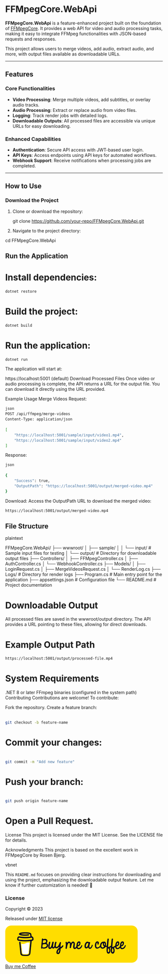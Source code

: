 # FFMpegCore.WebApi

**FFMpegCore.WebApi** is a feature-enhanced project built on the foundation of [FFMpegCore](https://github.com/rosenbjerg/FFMpegCore). It provides a web API for video and audio processing tasks, making it easy to integrate FFMpeg functionalities with JSON-based requests and responses. 

This project allows users to merge videos, add audio, extract audio, and more, with output files available as downloadable URLs.

---

## **Features**

### **Core Functionalities**
- **Video Processing**: Merge multiple videos, add subtitles, or overlay audio tracks.
- **Audio Processing**: Extract or replace audio from video files.
- **Logging**: Track render jobs with detailed logs.
- **Downloadable Outputs**: All processed files are accessible via unique URLs for easy downloading.

### **Enhanced Capabilities**
- **Authentication**: Secure API access with JWT-based user login.
- **API Keys**: Access endpoints using API keys for automated workflows.
- **Webhook Support**: Receive notifications when processing jobs are completed.

---

## **How to Use**

### **Download the Project**

1. Clone or download the repository:
 
   git clone https://github.com/your-repo/FFMpegCore.WebApi.git


2. Navigate to the project directory:
 
cd FFMpegCore.WebApi

## Run the Application

# Install dependencies:

```bash
dotnet restore
```

# Build the project:

```bash
dotnet build
```

# Run the application:

```bash
dotnet run
```

The application will start at:

https://localhost:5001 (default)
Download Processed Files
Once video or audio processing is complete, the API returns a URL for the output file. You can download it directly using the URL provided.

Example Usage
Merge Videos
Request:
```bash
json
POST /api/ffmpeg/merge-videos
Content-Type: application/json

[
    "https://localhost:5001/sample/input/video1.mp4",
    "https://localhost:5001/sample/input/video2.mp4"
]
```

Response:
```bash
json
 
{
    "Success": true,
    "OutputPath": "https://localhost:5001/output/merged-video.mp4"
}
```

Download:
Access the OutputPath URL to download the merged video:
```bash
https://localhost:5001/output/merged-video.mp4
```

## File Structure
plaintext
 
FFMpegCore.WebApi/
├── wwwroot/
│   ├── sample/
│   │   └── input/       # Sample input files for testing
│   └── output/          # Directory for downloadable output files
├── Controllers/
│   ├── FFMpegController.cs
│   ├── AuthController.cs
│   └── WebhookController.cs
├── Models/
│   ├── LoginRequest.cs
│   ├── MergeVideosRequest.cs
│   └── RenderLog.cs
├── Logs/                # Directory for render logs
├── Program.cs           # Main entry point for the application
├── appsettings.json     # Configuration file
└── README.md            # Project documentation

# Downloadable Output
All processed files are saved in the wwwroot/output directory. The API provides a URL pointing to these files, allowing for direct downloads.

# Example Output Path
```bash
https://localhost:5001/output/processed-file.mp4
```

# System Requirements
.NET 8 or later
FFmpeg binaries (configured in the system path)
Contributing
Contributions are welcome! To contribute:

Fork the repository.
Create a feature branch:
```bash
 
git checkout -b feature-name
```

# Commit your changes:
```bash
 
git commit -m "Add new feature"
```
# Push your branch:
```bash
 
git push origin feature-name
```

# Open a Pull Request.
License
This project is licensed under the MIT License. See the LICENSE file for details.

Acknowledgments
This project is based on the excellent work in FFMpegCore by Rosen Bjerg.

vbnet
 

This `README.md` focuses on providing clear instructions for downloading and using the project, emphasizing the downloadable output feature. Let me know if further customization is needed! 🚀

### License

Copyright © 2023

Released under [MIT license](https://github.com/rosenbjerg/FFMpegCore/blob/master/LICENSE)


<a class="no-underline" href="https://buymeacoffee.com/jomynn"><img data-testid="logo-img" src="./Buymeacoffee.png" alt="Knowledge Base | Buy Me a Coffee" class="max-h-8 contrast-80 inline"> <br /> Buy me Coffee </a>
    
